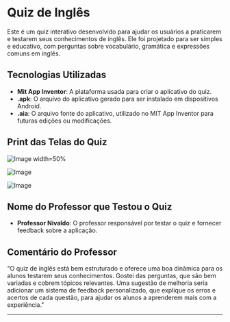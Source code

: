 # Quiz de Inglês

Este é um quiz interativo desenvolvido para ajudar os usuários a praticarem e testarem seus conhecimentos de inglês. Ele foi projetado para ser simples e educativo, com perguntas sobre vocabulário, gramática e expressões comuns em inglês.

## Tecnologias Utilizadas
- **Mit App Inventor**: A plataforma usada para criar o aplicativo do quiz.
- **.apk**: O arquivo do aplicativo gerado para ser instalado em dispositivos Android.
- **.aia**: O arquivo fonte do aplicativo, utilizado no MIT App Inventor para futuras edições ou modificações.

## Print das Telas do Quiz

![Image](https://github.com/user-attachments/assets/e9ec3c07-4aa2-4745-ae65-96ca8cd6bec9)
width=50%

![Image](https://github.com/user-attachments/assets/999cc99d-f614-4ee2-a43f-9eb04cd7b2f8)

![Image](https://github.com/user-attachments/assets/4336eb41-17a2-4738-9239-89c8e7617126)

## Nome do Professor que Testou o Quiz
- **Professor Nivaldo**: O professor responsável por testar o quiz e fornecer feedback sobre a aplicação.

## Comentário do Professor
"O quiz de inglês está bem estruturado e oferece uma boa dinâmica para os alunos testarem seus conhecimentos. Gostei das perguntas, que são bem variadas e cobrem tópicos relevantes. Uma sugestão de melhoria seria adicionar um sistema de feedback personalizado, que explique os erros e acertos de cada questão, para ajudar os alunos a aprenderem mais com a experiência."

---
